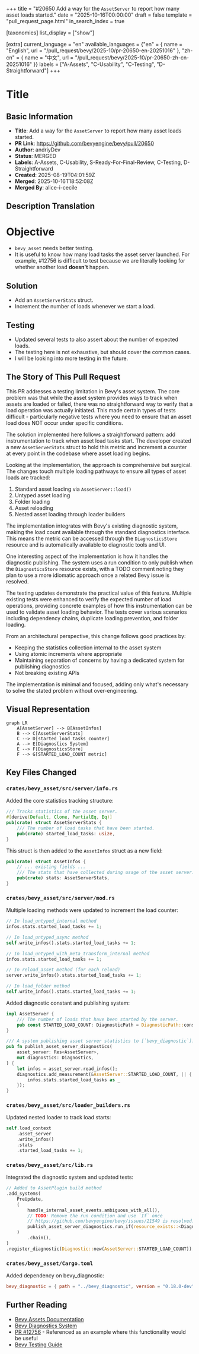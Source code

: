 +++
title = "#20650 Add a way for the `AssetServer` to report how many asset loads started."
date = "2025-10-16T00:00:00"
draft = false
template = "pull_request_page.html"
in_search_index = true

[taxonomies]
list_display = ["show"]

[extra]
current_language = "en"
available_languages = {"en" = { name = "English", url = "/pull_request/bevy/2025-10/pr-20650-en-20251016" }, "zh-cn" = { name = "中文", url = "/pull_request/bevy/2025-10/pr-20650-zh-cn-20251016" }}
labels = ["A-Assets", "C-Usability", "C-Testing", "D-Straightforward"]
+++

# Title

## Basic Information
- **Title**: Add a way for the `AssetServer` to report how many asset loads started.
- **PR Link**: https://github.com/bevyengine/bevy/pull/20650
- **Author**: andriyDev
- **Status**: MERGED
- **Labels**: A-Assets, C-Usability, S-Ready-For-Final-Review, C-Testing, D-Straightforward
- **Created**: 2025-08-19T04:01:59Z
- **Merged**: 2025-10-16T18:52:08Z
- **Merged By**: alice-i-cecile

## Description Translation

# Objective

- `bevy_asset` needs better testing.
- It is useful to know how many load tasks the asset server launched. For example, #12756 is difficult to test because we are literally looking for whether another load **doesn't** happen.

## Solution

- Add an `AssetServerStats` struct.
- Increment the number of loads whenever we start a load.

## Testing

- Updated several tests to also assert about the number of expected loads.
- The testing here is not exhaustive, but should cover the common cases.
- I will be looking into more testing in the future.

## The Story of This Pull Request

This PR addresses a testing limitation in Bevy's asset system. The core problem was that while the asset system provides ways to track when assets are loaded or failed, there was no straightforward way to verify that a load operation was actually initiated. This made certain types of tests difficult - particularly negative tests where you need to ensure that an asset load does NOT occur under specific conditions.

The solution implemented here follows a straightforward pattern: add instrumentation to track when asset load tasks start. The developer created a new `AssetServerStats` struct to hold this metric and increment a counter at every point in the codebase where asset loading begins.

Looking at the implementation, the approach is comprehensive but surgical. The changes touch multiple loading pathways to ensure all types of asset loads are tracked:

1. Standard asset loading via `AssetServer::load()`
2. Untyped asset loading 
3. Folder loading
4. Asset reloading
5. Nested asset loading through loader builders

The implementation integrates with Bevy's existing diagnostic system, making the load count available through the standard diagnostics interface. This means the metric can be accessed through the `DiagnosticsStore` resource and is automatically available to diagnostic tools and UI.

One interesting aspect of the implementation is how it handles the diagnostic publishing. The system uses a run condition to only publish when the `DiagnosticsStore` resource exists, with a TODO comment noting they plan to use a more idiomatic approach once a related Bevy issue is resolved.

The testing updates demonstrate the practical value of this feature. Multiple existing tests were enhanced to verify the expected number of load operations, providing concrete examples of how this instrumentation can be used to validate asset loading behavior. The tests cover various scenarios including dependency chains, duplicate loading prevention, and folder loading.

From an architectural perspective, this change follows good practices by:
- Keeping the statistics collection internal to the asset system
- Using atomic increments where appropriate
- Maintaining separation of concerns by having a dedicated system for publishing diagnostics
- Not breaking existing APIs

The implementation is minimal and focused, adding only what's necessary to solve the stated problem without over-engineering.

## Visual Representation

```mermaid
graph LR
    A[AssetServer] --> B[AssetInfos]
    B --> C[AssetServerStats]
    C --> D[started_load_tasks counter]
    A --> E[Diagnostics System]
    E --> F[DiagnosticsStore]
    F --> G[STARTED_LOAD_COUNT metric]
```

## Key Files Changed

### `crates/bevy_asset/src/server/info.rs`
Added the core statistics tracking structure:

```rust
/// Tracks statistics of the asset server.
#[derive(Default, Clone, PartialEq, Eq)]
pub(crate) struct AssetServerStats {
    /// The number of load tasks that have been started.
    pub(crate) started_load_tasks: usize,
}
```

This struct is then added to the `AssetInfos` struct as a new field:
```rust
pub(crate) struct AssetInfos {
    // ... existing fields ...
    /// The stats that have collected during usage of the asset server.
    pub(crate) stats: AssetServerStats,
}
```

### `crates/bevy_asset/src/server/mod.rs`
Multiple loading methods were updated to increment the load counter:

```rust
// In load_untyped_internal method
infos.stats.started_load_tasks += 1;

// In load_untyped_async method  
self.write_infos().stats.started_load_tasks += 1;

// In load_untyped_with_meta_transform_internal method
infos.stats.started_load_tasks += 1;

// In reload_asset method (for each reload)
server.write_infos().stats.started_load_tasks += 1;

// In load_folder method
self.write_infos().stats.started_load_tasks += 1;
```

Added diagnostic constant and publishing system:
```rust
impl AssetServer {
    /// The number of loads that have been started by the server.
    pub const STARTED_LOAD_COUNT: DiagnosticPath = DiagnosticPath::const_new("started_load_count");
}

/// A system publishing asset server statistics to [`bevy_diagnostic`].
pub fn publish_asset_server_diagnostics(
    asset_server: Res<AssetServer>,
    mut diagnostics: Diagnostics,
) {
    let infos = asset_server.read_infos();
    diagnostics.add_measurement(&AssetServer::STARTED_LOAD_COUNT, || {
        infos.stats.started_load_tasks as _
    });
}
```

### `crates/bevy_asset/src/loader_builders.rs`
Updated nested loader to track load starts:

```rust
self.load_context
    .asset_server
    .write_infos()
    .stats
    .started_load_tasks += 1;
```

### `crates/bevy_asset/src/lib.rs`
Integrated the diagnostic system and updated tests:

```rust
// Added to AssetPlugin build method
.add_systems(
    PreUpdate,
    (
        handle_internal_asset_events.ambiguous_with_all(),
        // TODO: Remove the run condition and use `If` once
        // https://github.com/bevyengine/bevy/issues/21549 is resolved.
        publish_asset_server_diagnostics.run_if(resource_exists::<DiagnosticsStore>),
    )
        .chain(),
)
.register_diagnostic(Diagnostic::new(AssetServer::STARTED_LOAD_COUNT));
```

### `crates/bevy_asset/Cargo.toml`
Added dependency on bevy_diagnostic:
```toml
bevy_diagnostic = { path = "../bevy_diagnostic", version = "0.18.0-dev", default-features = false }
```

## Further Reading

- [Bevy Assets Documentation](https://bevyengine.org/learn/quick-start/resources/assets/)
- [Bevy Diagnostics System](https://docs.rs/bevy_diagnostic/latest/bevy_diagnostic/)
- [PR #12756](https://github.com/bevyengine/bevy/pull/12756) - Referenced as an example where this functionality would be useful
- [Bevy Testing Guide](https://bevyengine.org/learn/book/next-steps/testing/)